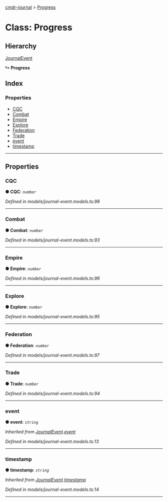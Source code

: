 [cmdr-journal](../README.md) > [Progress](../classes/progress.md)



# Class: Progress

## Hierarchy


 [JournalEvent](journalevent.md)

**↳ Progress**







## Index

### Properties

* [CQC](progress.md#cqc)
* [Combat](progress.md#combat)
* [Empire](progress.md#empire)
* [Explore](progress.md#explore)
* [Federation](progress.md#federation)
* [Trade](progress.md#trade)
* [event](progress.md#event)
* [timestamp](progress.md#timestamp)



---
## Properties
<a id="cqc"></a>

###  CQC

**●  CQC**:  *`number`* 

*Defined in models/journal-event.models.ts:98*





___

<a id="combat"></a>

###  Combat

**●  Combat**:  *`number`* 

*Defined in models/journal-event.models.ts:93*





___

<a id="empire"></a>

###  Empire

**●  Empire**:  *`number`* 

*Defined in models/journal-event.models.ts:96*





___

<a id="explore"></a>

###  Explore

**●  Explore**:  *`number`* 

*Defined in models/journal-event.models.ts:95*





___

<a id="federation"></a>

###  Federation

**●  Federation**:  *`number`* 

*Defined in models/journal-event.models.ts:97*





___

<a id="trade"></a>

###  Trade

**●  Trade**:  *`number`* 

*Defined in models/journal-event.models.ts:94*





___

<a id="event"></a>

###  event

**●  event**:  *`string`* 

*Inherited from [JournalEvent](journalevent.md).[event](journalevent.md#event)*

*Defined in models/journal-event.models.ts:13*





___

<a id="timestamp"></a>

###  timestamp

**●  timestamp**:  *`string`* 

*Inherited from [JournalEvent](journalevent.md).[timestamp](journalevent.md#timestamp)*

*Defined in models/journal-event.models.ts:14*





___


